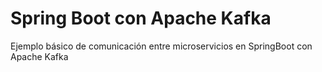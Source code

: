# Spring Boot con Apache Kafka
Ejemplo básico de comunicación entre microservicios en SpringBoot con Apache Kafka 
